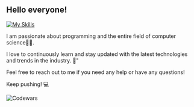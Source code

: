## Hello everyone!


[![My Skills](https://skillicons.dev/icons?i=js,html,css,scss,bootstrap,typescript,angular,java,git,github,postgres,spring,docker)](https://skillicons.dev)

I am passionate about programming and the entire field of computer science👨‍💻.

I love to continuously learn and stay updated with the latest technologies and trends in the industry. 🚀"

Feel free to reach out to me if you need any help or have any questions!

Keep pushing! :computer:

![Codewars](https://github.r2v.ch/codewars?user=lucabrr)
